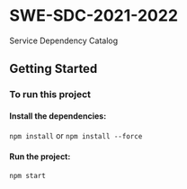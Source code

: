 # SWE-SDC-2021-2022

Service Dependency Catalog

## Getting Started

### To run this project
#### Install the dependencies:
`npm install`
or
`npm install --force`
#### Run the project:
`npm start`
